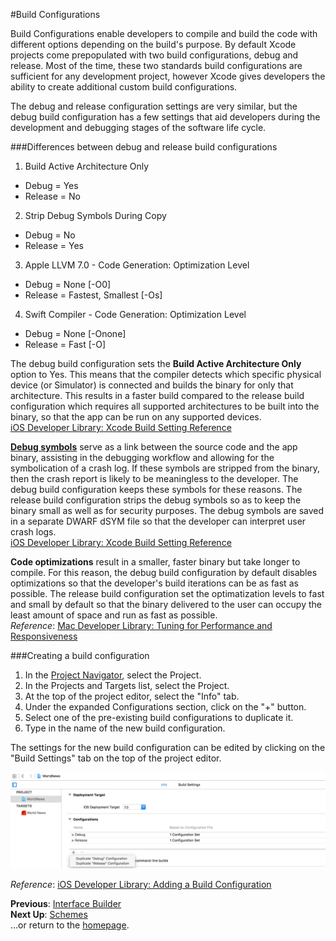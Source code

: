 #Build Configurations

Build Configurations enable developers to compile and build the code with different options depending on the build's purpose. By default Xcode projects come prepopulated with two build configurations, debug and release. Most of the time, these two standards build configurations are sufficient for any development project, however Xcode gives developers the ability to create additional custom build configurations.

The debug and release configuration settings are very similar, but the debug build configuration has a few settings that aid developers during the development and debugging stages of the software life cycle.

###Differences between debug and release build configurations

1. Build Active Architecture Only  
  * Debug = Yes  
  * Release = No  
2. Strip Debug Symbols During Copy  
  * Debug = No  
  * Release = Yes  
3. Apple LLVM 7.0 - Code Generation: Optimization Level  
  * Debug = None [-O0]  
  * Release = Fastest, Smallest [-Os]  
4. Swift Compiler - Code Generation: Optimization Level  
  * Debug = None [-Onone]  
  * Release = Fast [-O]  

The debug build configuration sets the **Build Active Architecture Only** option to Yes. This means that the compiler detects which specific physical device (or Simulator) is connected and builds the binary for only that architecture. This results in a faster build compared to the release build configuration which requires all supported architectures to be built into the binary, so that the app can be run on any supported devices.  
[iOS Developer Library: Xcode Build Setting Reference](https://developer.apple.com/library/ios/documentation/DeveloperTools/Reference/XcodeBuildSettingRef/1-Build_Setting_Reference/build_setting_ref.html#//apple_ref/doc/uid/TP40003931-CH3-SW157)  

**[Debug symbols](https://en.wikipedia.org/wiki/Debug_symbol)** serve as a link between the source code and the app binary, assisting in the debugging workflow and allowing for the symbolication of a crash log. If these symbols are stripped from the binary, then the crash report is likely to be meaningless to the developer. The debug build configuration keeps these symbols for these reasons. The release build configuration strips the debug symbols so as to keep the binary small as well as for security purposes. The debug symbols are saved in a separate DWARF dSYM file so that the developer can interpret user crash logs.  
[iOS Developer Library: Xcode Build Setting Reference](https://developer.apple.com/library/ios/documentation/DeveloperTools/Reference/XcodeBuildSettingRef/1-Build_Setting_Reference/build_setting_ref.html#//apple_ref/doc/uid/TP40003931-CH3-SW144)  

**Code optimizations** result in a smaller, faster binary but take longer to compile. For this reason, the debug build configuration by default disables optimizations so that the developer's build iterations can be as fast as possible. The release build configuration set the optimatization levels to fast and small by default so that the binary delivered to the user can occupy the least amount of space and run as fast as possible.  
*Reference*: [Mac Developer Library: Tuning for Performance and Responsiveness](https://developer.apple.com/library/ios/documentation/General/Conceptual/MOSXAppProgrammingGuide/Performance/Performance.html)  

###Creating a build configuration

1. In the [Project Navigator](area-navigator.md), select the Project.  
2. In the Projects and Targets list, select the Project.  
3. At the top of the project editor, select the "Info" tab.  
4. Under the expanded Configurations section, click on the "+" button.  
5. Select one of the pre-existing build configurations to duplicate it. 
6. Type in the name of the new build configuration.  

The settings for the new build configuration can be edited by clicking on the "Build Settings" tab on the top of the project editor.  

![build-configurations](images/build-configurations.png)  

*Reference*: [iOS Developer Library: Adding a Build Configuration](https://developer.apple.com/library/ios/recipes/xcode_help-project_editor/Articles/BasingBuildConfigurationsonConfigurationFiles.html)

**Previous**: [Interface Builder](interface-builder.md)  
**Next Up**: [Schemes](schemes.md)  
...or return to the [homepage](README.md).
